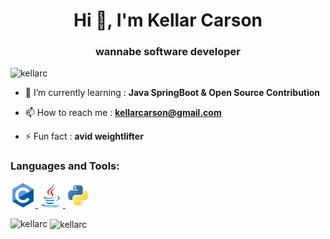 <h1 align="center">Hi 👋, I'm Kellar Carson</h1>
<h3 align="center">wannabe software developer</h3>

<p align="left"> <img src="https://komarev.com/ghpvc/?username=kellarc&label=Profile%20views&color=0e75b6&style=flat" alt="kellarc" /> </p>

- 🌱 I’m currently learning : **Java SpringBoot & Open Source Contribution**

- 📫 How to reach me : **kellarcarson@gmail.com**

- ⚡ Fun fact : **avid weightlifter**

<h3 align="left">Languages and Tools:</h3>
<p align="left"> <a href="https://www.cprogramming.com/" target="_blank" rel="noreferrer"> <img src="https://raw.githubusercontent.com/devicons/devicon/master/icons/c/c-original.svg" alt="c" width="40" height="40"/> </a> <a href="https://www.java.com" target="_blank" rel="noreferrer"> <img src="https://raw.githubusercontent.com/devicons/devicon/master/icons/java/java-original.svg" alt="java" width="40" height="40"/> </a> <a href="https://www.python.org" target="_blank" rel="noreferrer"> <img src="https://raw.githubusercontent.com/devicons/devicon/master/icons/python/python-original.svg" alt="python" width="40" height="40"/> </a> </p>

<p><img align="left" src="https://github-readme-stats.vercel.app/api/top-langs?username=kellarc&show_icons=true&locale=en&layout=compact" alt="kellarc" /></p>

<p>&nbsp;<img align="center" src="https://github-readme-stats.vercel.app/api?username=kellarc&show_icons=true&locale=en" alt="kellarc" /></p>
